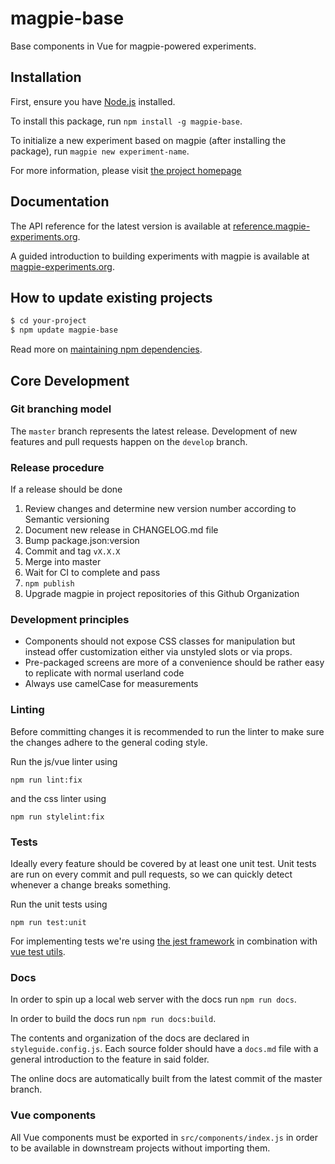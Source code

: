 # magpie-base

Base components in Vue for magpie-powered experiments.

## Installation

First, ensure you have [Node.js](https://nodejs.org/en/) installed.

To install this package, run `npm install -g magpie-base`.

To initialize a new experiment based on magpie (after installing the package), run `magpie new experiment-name`.

For more information, please visit [the project homepage](https://magpie-ea.github.io/magpie-site/)

## Documentation
The API reference for the latest version is available at [reference.magpie-experiments.org](https://reference.magpie-experiments.org).

A guided introduction to building experiments with magpie is available at [magpie-experiments.org](https://magpie-experiments.org).

## How to update existing projects

```sh
$ cd your-project
$ npm update magpie-base
```

Read more on [maintaining npm dependencies](https://www.carlrippon.com/upgrading-npm-dependencies/).

## Core Development

### Git branching model
The `master` branch represents the latest release. Development of new features and pull requests happen on the `develop` branch.

### Release procedure
If a release should be done

1. Review changes and determine new version number according to Semantic versioning
2. Document new release in CHANGELOG.md file
3. Bump package.json:version
4. Commit and tag `vX.X.X`
5. Merge into master
6. Wait for CI to complete and pass
7. `npm publish`
8. Upgrade magpie in project repositories of this Github Organization

### Development principles
 * Components should not expose CSS classes for manipulation but instead offer customization either via unstyled slots or via props.
 * Pre-packaged screens are more of a convenience should be rather easy to replicate with normal userland code
 * Always use camelCase for measurements

### Linting
Before committing changes it is recommended to run the linter to make sure the changes adhere to the general coding style.

Run the js/vue linter using

```
npm run lint:fix
```

and the css linter using

```
npm run stylelint:fix
```

### Tests
Ideally every feature should be covered by at least one unit test. Unit tests are run on every commit and pull requests,
so we can quickly detect whenever a change breaks something.

Run the unit tests using

```
npm run test:unit
```

For implementing tests we're using [the jest framework](https://jestjs.io/docs/getting-started) in combination
with [vue test utils](https://vue-test-utils.vuejs.org/).

### Docs
In order to spin up a local web server with the docs run `npm run docs`.

In order to build the docs run `npm run docs:build`.

The contents and organization of the docs are declared in `styleguide.config.js`. Each source folder should have a `docs.md` file with a general introduction to the feature in said folder.

The online docs are automatically built from the latest commit of the master branch.

### Vue components
All Vue components must be exported in `src/components/index.js` in order to be available in downstream projects without importing them.
